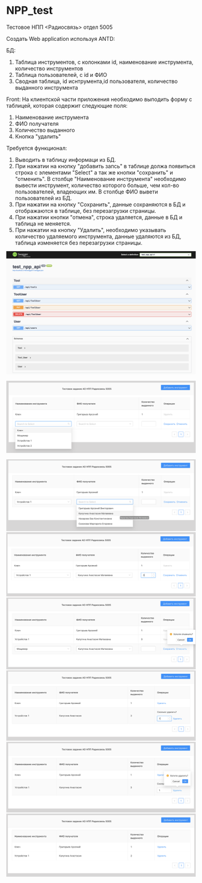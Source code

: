# NPP_test

Тестовое НПП <Радиосвязь> отдел 5005

Создать Web application используя ANTD:

БД:
1) Таблица инструментов, с колонками id, наименование инструмента, количество инструментов
2) Таблица пользователей, с id и ФИО
3) Сводная таблица, id иснтрумента,id пользователя, количество выданного инструмента

Front:
На клиентской части приложения необходимо выподить форму с таблицей, которая содержит следующие поля:
1) Наименование инструмента
2) ФИО получателя
3) Количество выданного
4) Кнопка "удалить"

Требуется функционал:
1) Выводить в таблицу информаци из БД.
2) При нажатии на кнопку "добавить запсь" в таблице должа появиться строка с элементами "Select" а так же кнопки "сохранить" и "отменить". В столбце "Наименование инструмента" необходимо вывести инструмент, количество которого больше, чем кол-во пользователей, владеющих им. В столбце ФИО вывети пользователей из БД.
3) При нажатии на кнопку "Сохранить", данные сохраняются в БД и отображаются в таблице, без перезагрузки страницы. 
4) При нажатии кнопки "отмена", строка удаляется, данные в БД и таблица не меняется.
5) При нажатии на кнопку "Удалить", необходимо указывать количество удаляемого инструмента, данные удаляются из БД, таблица изменяется без перезагрузки страницы.


![Alt text](tesst_npp_api.png?raw=true "API")

![Alt text](add_1.png?raw=true "Add 1")

![Alt text](add_2.png?raw=true "Add 2")
![Alt text](add_3.png?raw=true "Add 3")
![Alt text](add_cansel.png?raw=true "add_cansel")
![Alt text](delete_count.png?raw=true "delete_count")
![Alt text](delete_approve.png?raw=true "delete_approve")
![Alt text](delete_res.png?raw=true "delete_res")
